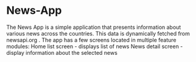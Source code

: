 # News-App
The News App is a simple application that presents information about various news across the countries. This data is dynamically fetched from newsapi.org .  The app has a few screens located in multiple feature modules:  Home list screen - displays list of news News detail screen - display information about the selected news
